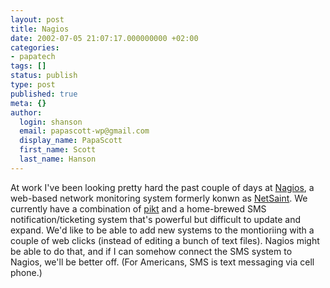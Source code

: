```yaml
---
layout: post
title: Nagios
date: 2002-07-05 21:07:17.000000000 +02:00
categories:
- papatech
tags: []
status: publish
type: post
published: true
meta: {}
author:
  login: shanson
  email: papascott-wp@gmail.com
  display_name: PapaScott
  first_name: Scott
  last_name: Hanson
---
```

<p>At work I've been looking pretty hard the past couple of days at <a href="http://www.nagios.org/">Nagios</a>, a web-based network monitoring system formerly konwn as <a href="http://www.netsaint.org/">NetSaint</a>.  We currently have a combination of <a href="http://pikt.org">pikt</a> and a home-brewed SMS notification/ticketing system that's powerful but difficult to update and expand. We'd like to be able to add new systems to the montioriing with a couple of web clicks (instead of editing a bunch of text files). Nagios might be able to do that, and if I can somehow connect the SMS system to Nagios, we'll be better off. (For Americans, SMS is text messaging via cell phone.)</p>
